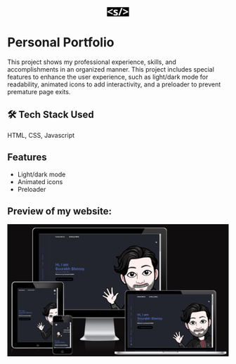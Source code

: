 
<center><img src = "./assets/img/faviconf.png" width = 50px> </center>


# Personal Portfolio


This project shows my professional experience, skills, and accomplishments in an organized manner. This project includes special features to enhance the user experience, such as light/dark mode for readability, animated icons to add interactivity, and a preloader to prevent premature page exits.



## 🛠 Tech Stack Used
 HTML, CSS, Javascript


## Features

- Light/dark mode 
- Animated icons
- Preloader



## Preview of my website:

 
![App Screenshot](./assets/img/Preview.png)


